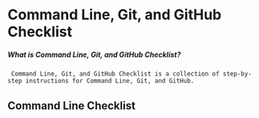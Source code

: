 # Command Line, Git, and GitHub Checklist

##### What is Command Line, Git, and GitHub Checklist?
     Command Line, Git, and GitHub Checklist is a collection of step-by-step instructions for Command Line, Git, and GitHub.



## Command Line Checklist

